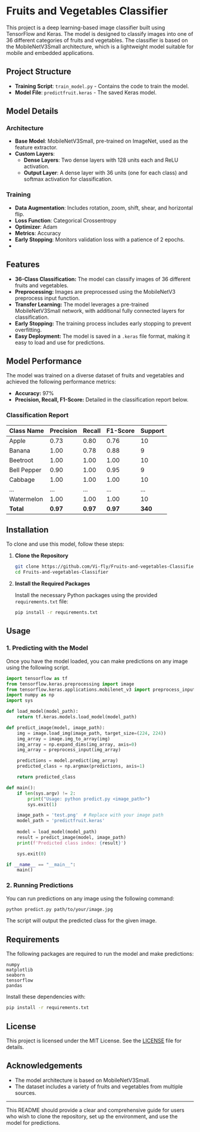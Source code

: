# Fruits and Vegetables Classifier

This project is a deep learning-based image classifier built using TensorFlow and Keras. The model is designed to classify images into one of 36 different categories of fruits and vegetables. The classifier is based on the MobileNetV3Small architecture, which is a lightweight model suitable for mobile and embedded applications.

## Project Structure

- **Training Script**: `train_model.py` - Contains the code to train the model.
- **Model File**: `predictfruit.keras` - The saved Keras model.

## Model Details

### Architecture

- **Base Model**: MobileNetV3Small, pre-trained on ImageNet, used as the feature extractor.
- **Custom Layers**:
  - **Dense Layers**: Two dense layers with 128 units each and ReLU activation.
  - **Output Layer**: A dense layer with 36 units (one for each class) and softmax activation for classification.

### Training

- **Data Augmentation**: Includes rotation, zoom, shift, shear, and horizontal flip.
- **Loss Function**: Categorical Crossentropy
- **Optimizer**: Adam
- **Metrics**: Accuracy
- **Early Stopping**: Monitors validation loss with a patience of 2 epochs.
- 
## Features

- **36-Class Classification:** The model can classify images of 36 different fruits and vegetables.
- **Preprocessing:** Images are preprocessed using the MobileNetV3 preprocess input function.
- **Transfer Learning:** The model leverages a pre-trained MobileNetV3Small network, with additional fully connected layers for classification.
- **Early Stopping:** The training process includes early stopping to prevent overfitting.
- **Easy Deployment:** The model is saved in a `.keras` file format, making it easy to load and use for predictions.

## Model Performance

The model was trained on a diverse dataset of fruits and vegetables and achieved the following performance metrics:

- **Accuracy:** 97%
- **Precision, Recall, F1-Score:** Detailed in the classification report below.

### Classification Report

| Class Name       | Precision | Recall | F1-Score | Support |
|------------------|-----------|--------|----------|---------|
| Apple            | 0.73      | 0.80   | 0.76     | 10      |
| Banana           | 1.00      | 0.78   | 0.88     | 9       |
| Beetroot         | 1.00      | 1.00   | 1.00     | 10      |
| Bell Pepper      | 0.90      | 1.00   | 0.95     | 9       |
| Cabbage          | 1.00      | 1.00   | 1.00     | 10      |
| ...              | ...       | ...    | ...      | ...     |
| Watermelon       | 1.00      | 1.00   | 1.00     | 10      |
| **Total**        | **0.97**  | **0.97** | **0.97** | **340** |

## Installation

To clone and use this model, follow these steps:

1. **Clone the Repository**

   ```bash
   git clone https://github.com/Vi-fly/Fruits-and-vegetables-Classifier.git
   cd Fruits-and-vegetables-Classifier
   ```

2. **Install the Required Packages**

   Install the necessary Python packages using the provided `requirements.txt` file:

   ```bash
   pip install -r requirements.txt
   ```

## Usage

### 1. Predicting with the Model

Once you have the model loaded, you can make predictions on any image using the following script.

```python
import tensorflow as tf
from tensorflow.keras.preprocessing import image
from tensorflow.keras.applications.mobilenet_v3 import preprocess_input
import numpy as np
import sys

def load_model(model_path):
    return tf.keras.models.load_model(model_path)

def predict_image(model, image_path):
    img = image.load_img(image_path, target_size=(224, 224))
    img_array = image.img_to_array(img)
    img_array = np.expand_dims(img_array, axis=0)
    img_array = preprocess_input(img_array)

    predictions = model.predict(img_array)
    predicted_class = np.argmax(predictions, axis=1)

    return predicted_class

def main():
    if len(sys.argv) != 2:
        print("Usage: python predict.py <image_path>")
        sys.exit(1)

    image_path = 'test.png'  # Replace with your image path
    model_path = 'predictfruit.keras'
    
    model = load_model(model_path)
    result = predict_image(model, image_path)
    print(f'Predicted class index: {result}')

    sys.exit(0)

if __name__ == "__main__":
    main()
```

### 2. Running Predictions

You can run predictions on any image using the following command:

```bash
python predict.py path/to/your/image.jpg
```

The script will output the predicted class for the given image.

## Requirements

The following packages are required to run the model and make predictions:

```plaintext
numpy
matplotlib
seaborn
tensorflow
pandas
```

Install these dependencies with:

```bash
pip install -r requirements.txt
```

## License

This project is licensed under the MIT License. See the [LICENSE](LICENSE) file for details.

## Acknowledgements

- The model architecture is based on MobileNetV3Small.
- The dataset includes a variety of fruits and vegetables from multiple sources.

---

This README should provide a clear and comprehensive guide for users who wish to clone the repository, set up the environment, and use the model for predictions.
